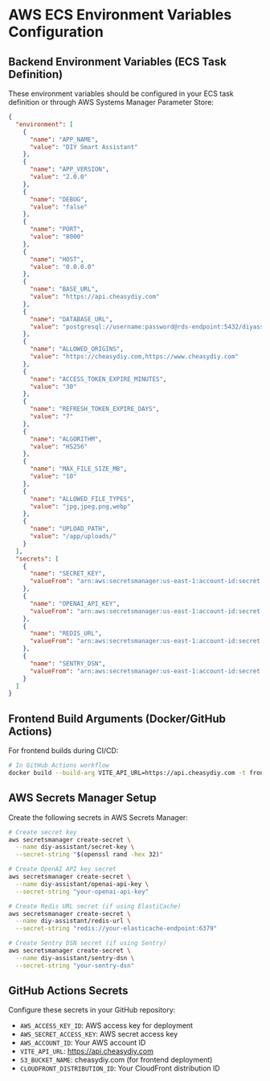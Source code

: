 # AWS ECS Environment Variables Configuration

## Backend Environment Variables (ECS Task Definition)

These environment variables should be configured in your ECS task definition or through AWS Systems Manager Parameter Store:

```json
{
  "environment": [
    {
      "name": "APP_NAME",
      "value": "DIY Smart Assistant"
    },
    {
      "name": "APP_VERSION",
      "value": "2.0.0"
    },
    {
      "name": "DEBUG",
      "value": "false"
    },
    {
      "name": "PORT",
      "value": "8000"
    },
    {
      "name": "HOST",
      "value": "0.0.0.0"
    },
    {
      "name": "BASE_URL",
      "value": "https://api.cheasydiy.com"
    },
    {
      "name": "DATABASE_URL",
      "value": "postgresql://username:password@rds-endpoint:5432/diyassistant"
    },
    {
      "name": "ALLOWED_ORIGINS",
      "value": "https://cheasydiy.com,https://www.cheasydiy.com"
    },
    {
      "name": "ACCESS_TOKEN_EXPIRE_MINUTES",
      "value": "30"
    },
    {
      "name": "REFRESH_TOKEN_EXPIRE_DAYS",
      "value": "7"
    },
    {
      "name": "ALGORITHM",
      "value": "HS256"
    },
    {
      "name": "MAX_FILE_SIZE_MB",
      "value": "10"
    },
    {
      "name": "ALLOWED_FILE_TYPES",
      "value": "jpg,jpeg,png,webp"
    },
    {
      "name": "UPLOAD_PATH",
      "value": "/app/uploads/"
    }
  ],
  "secrets": [
    {
      "name": "SECRET_KEY",
      "valueFrom": "arn:aws:secretsmanager:us-east-1:account-id:secret:diy-assistant/secret-key"
    },
    {
      "name": "OPENAI_API_KEY",
      "valueFrom": "arn:aws:secretsmanager:us-east-1:account-id:secret:diy-assistant/openai-api-key"
    },
    {
      "name": "REDIS_URL",
      "valueFrom": "arn:aws:secretsmanager:us-east-1:account-id:secret:diy-assistant/redis-url"
    },
    {
      "name": "SENTRY_DSN",
      "valueFrom": "arn:aws:secretsmanager:us-east-1:account-id:secret:diy-assistant/sentry-dsn"
    }
  ]
}
```

## Frontend Build Arguments (Docker/GitHub Actions)

For frontend builds during CI/CD:

```bash
# In GitHub Actions workflow
docker build --build-arg VITE_API_URL=https://api.cheasydiy.com -t frontend .
```

## AWS Secrets Manager Setup

Create the following secrets in AWS Secrets Manager:

```bash
# Create secret key
aws secretsmanager create-secret \
  --name diy-assistant/secret-key \
  --secret-string "$(openssl rand -hex 32)"

# Create OpenAI API key secret
aws secretsmanager create-secret \
  --name diy-assistant/openai-api-key \
  --secret-string "your-openai-api-key"

# Create Redis URL secret (if using ElastiCache)
aws secretsmanager create-secret \
  --name diy-assistant/redis-url \
  --secret-string "redis://your-elasticache-endpoint:6379"

# Create Sentry DSN secret (if using Sentry)
aws secretsmanager create-secret \
  --name diy-assistant/sentry-dsn \
  --secret-string "your-sentry-dsn"
```

## GitHub Actions Secrets

Configure these secrets in your GitHub repository:

- `AWS_ACCESS_KEY_ID`: AWS access key for deployment
- `AWS_SECRET_ACCESS_KEY`: AWS secret access key
- `AWS_ACCOUNT_ID`: Your AWS account ID
- `VITE_API_URL`: https://api.cheasydiy.com
- `S3_BUCKET_NAME`: cheasydiy.com (for frontend deployment)
- `CLOUDFRONT_DISTRIBUTION_ID`: Your CloudFront distribution ID